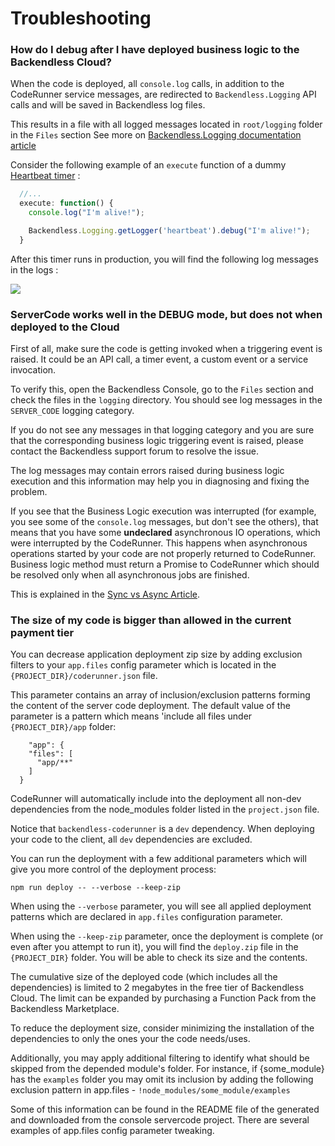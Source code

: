 # Troubleshooting
### How do I debug after I have deployed business logic to the Backendless Cloud?
When the code is deployed, all `console.log` calls, in addition to the CodeRunner service messages, are redirected 
to `Backendless.Logging` API calls and will be saved in Backendless log files.

This results in a file with all logged messages located in `root/logging` folder in the `Files` section
See more on [Backendless.Logging documentation article](https://backendless.com/documentation/manage/mgmt_logging.htm)

Consider the following example of an `execute` function of a dummy [Heartbeat timer](https://github.com/Backendless/JS-Code-Runner/blob/master/examples/timers/heartbeat.js) :
 
```js
  //...
  execute: function() {
    console.log("I'm alive!");

    Backendless.Logging.getLogger('heartbeat').debug("I'm alive!");
  }
```

After this timer runs in production, you will find the following log messages in the logs :

<img src='http://i.imgur.com/wKnRWWo.png'>

### ServerCode works well in the DEBUG mode, but does not when deployed to the Cloud

First of all, make sure the code is getting invoked when a triggering event is raised. It could be an API call, a timer event, a custom event or a service invocation.

To verify this, open the Backendless Console, go to the `Files` section and check the files in the `logging` directory. You should see log messages in the `SERVER_CODE` logging category.

If you do not see any messages in that logging category and you are sure that the corresponding business logic triggering event is raised, please contact the Backendless support forum to resolve the issue.

The log messages may contain errors raised during business logic execution and this information may help you in diagnosing and fixing the problem.

If you see that the Business Logic execution was interrupted (for example, you see some of the `console.log` messages, but don't see the others), that means that you have some __undeclared__ asynchronous IO operations, which were interrupted by the CodeRunner. This happens when asynchronous operations started by your code are not properly returned to CodeRunner. Business logic method must return a Promise to CodeRunner which should be resolved only when all asynchronous jobs are finished.

This is explained in the [Sync vs Async Article](https://backendless.com/documentation/business-logic/js/bl_sync_vs_async_code.htm).

### The size of my code is bigger than allowed in the current payment tier

You can decrease application deployment zip size by adding exclusion filters to your `app.files` config parameter which is 
located in the `{PROJECT_DIR}/coderunner.json` file.

This parameter contains an array of inclusion/exclusion patterns forming the content of the server code deployment. The default value of the parameter is a pattern which means 'include all files under `{PROJECT_DIR}/app` folder:

```
    "app": {
    "files": [
      "app/**"
    ]
  }
```
CodeRunner will automatically include into the deployment all non-dev dependencies from the node_modules folder listed in the `project.json` file.

Notice that `backendless-coderunner` is a `dev` dependency. When deploying your code to the client, all `dev` dependencies are excluded.

You can run the deployment with a few additional parameters which will give you more control of the deployment process:

```
npm run deploy -- --verbose --keep-zip
```

When using the `--verbose` parameter, you will see all applied deployment patterns which are declared in `app.files` configuration parameter.

When using the  `--keep-zip` parameter, once the deployment is complete (or even after you attempt to run it), you will find the `deploy.zip` file in the `{PROJECT_DIR}` folder. You will be able to check its size and the contents.

The cumulative size of the deployed code (which includes all the dependencies) is limited to 2 megabytes in the free tier of Backendless Cloud. The limit can be expanded by purchasing a Function Pack from the Backendless Marketplace.

To reduce the deployment size, consider minimizing the installation of the dependencies to only the ones your the code needs/uses.

Additionally, you may apply additional filtering to identify what should be skipped from the depended module's folder. For instance, if {some_module} has the `examples` folder you may omit its inclusion by adding the following exclusion pattern in app.files - `!node_modules/some_module/examples`

Some of this information can be found in the README file of the generated and downloaded from the console servercode project. 
There are several examples of app.files config parameter tweaking.
